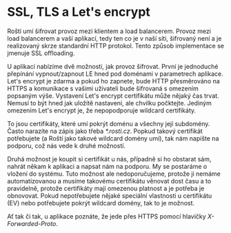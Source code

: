 # SSL, TLS a Let's encrypt

Roští umí šifrovat provoz mezi klientem a load balancerem. Provoz mezi load
balancerem a vaší aplikací, tedy ten co je v naší síti, šifrovaný není a je
realizovaný skrze standardní HTTP protokol. Tento způsob implementace se 
jmenuje SSL offloading.

U aplikací nabízíme dvě možnosti, jak provoz šifrovat. První je jednoduché 
přepínání vypnout/zapnout LE hned pod doménami v parametrech aplikace. Let's 
encrypt je zdarma a pokud ho zapnete, bude HTTP přesměrováno na HTTPS a 
komunikace s vašimi uživateli bude šifrovaná s omezením popsaným výše. 
Vystavení Let's encrypt certifikátu může nějaký čas trvat. Nemusí to být hned
jak uložítě nastavení, ale chvilku počktejte. Jediným omezením Let's encrypt
je, že nepopodporuje wildcard certifikáty.
  
To jsou certifikáty, které umí pokrýt doménu a všechny její subdomény. Často 
narazíte na zápis jako třeba *\*.rosti.cz*. Popkud takový certifikát 
potřebujete (a Roští jako takové wildcard domény umí), tak nám napište na 
podporu, což nás vede k druhé možností.

Druhá možnost je koupit si certifikát u nás, případně si ho obstarat sám, 
nahrát někam k aplikaci a napsat nám na podporu. My se postaráme o vložení do
systému. Tuto možnost ale nedoporučujeme, protože ji nemáme automatizovanou a
musíme takovému certifikátu věnovat dost času a to pravidelně, protože 
certifikáty mají omezenou platnost a je potřeba je obnovovat. Pokud 
nepotřebujete nějaké speciální vlastnosti u certifikátu (EV) nebo potřebujete 
pokrýt wildcard domény, tak to je možnost.

Ať tak či tak, u aplikace poznáte, že jede přes HTTPS pomocí hlavičky 
*X-Forwarded-Proto*.